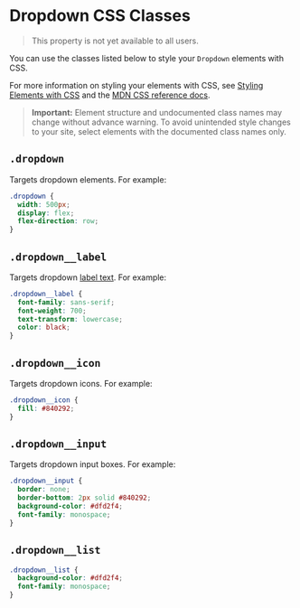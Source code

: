 # Dropdown CSS Classes

> This property is not yet available to all users.

You can use the classes listed below
to style your `Dropdown` elements with CSS.

For more information on styling your elements with CSS, see
[Styling Elements with CSS]($w/styling-elements-with-css) and the
[MDN CSS reference docs](https://developer.mozilla.org/en-US/docs/Learn/CSS).

<blockquote class="important">

__Important:__
Element structure and undocumented class names
may change without advance warning.
To avoid unintended style changes to your site,
select elements with the documented class names only.

</blockquote>

## `.dropdown`

Targets dropdown elements.
For example:

```css
.dropdown {
  width: 500px;
  display: flex;
  flex-direction: row;
}
```

## `.dropdown__label`

Targets dropdown [label text]($w/dropdown/label).
For example:

```css
.dropdown__label {
  font-family: sans-serif;
  font-weight: 700;
  text-transform: lowercase;
  color: black;
}
```

## `.dropdown__icon`

Targets dropdown icons.
For example:

```css
.dropdown__icon {
  fill: #840292;
}
```

## `.dropdown__input`

Targets dropdown input boxes.
For example:

```css
.dropdown__input {
  border: none;
  border-bottom: 2px solid #840292;
  background-color: #dfd2f4;
  font-family: monospace;
}
```

## `.dropdown__list`

```css
.dropdown__list {
  background-color: #dfd2f4;
  font-family: monospace;
}
```
